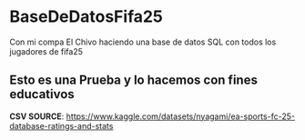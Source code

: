 # BaseDeDatosFifa25
Con mi compa El Chivo haciendo una base de datos SQL con todos los jugadores de fifa25

## Esto es una Prueba y lo hacemos con fines educativos

**CSV SOURCE**: https://www.kaggle.com/datasets/nyagami/ea-sports-fc-25-database-ratings-and-stats
